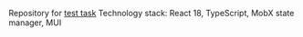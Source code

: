 Repository for [test task](https://github.com/lotus-uems/Test_React_Trade)
Technology stack: React 18, TypeScript, MobX state manager, MUI